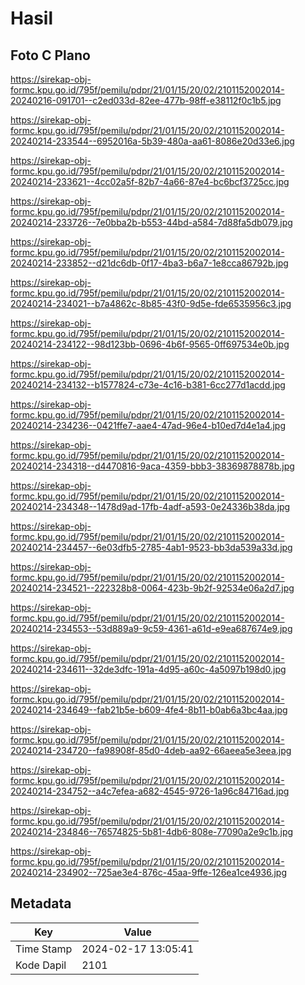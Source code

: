 # Hasil

## Foto C Plano

https://sirekap-obj-formc.kpu.go.id/795f/pemilu/pdpr/21/01/15/20/02/2101152002014-20240216-091701--c2ed033d-82ee-477b-98ff-e38112f0c1b5.jpg

https://sirekap-obj-formc.kpu.go.id/795f/pemilu/pdpr/21/01/15/20/02/2101152002014-20240214-233544--6952016a-5b39-480a-aa61-8086e20d33e6.jpg

https://sirekap-obj-formc.kpu.go.id/795f/pemilu/pdpr/21/01/15/20/02/2101152002014-20240214-233621--4cc02a5f-82b7-4a66-87e4-bc6bcf3725cc.jpg

https://sirekap-obj-formc.kpu.go.id/795f/pemilu/pdpr/21/01/15/20/02/2101152002014-20240214-233726--7e0bba2b-b553-44bd-a584-7d88fa5db079.jpg

https://sirekap-obj-formc.kpu.go.id/795f/pemilu/pdpr/21/01/15/20/02/2101152002014-20240214-233852--d21dc6db-0f17-4ba3-b6a7-1e8cca86792b.jpg

https://sirekap-obj-formc.kpu.go.id/795f/pemilu/pdpr/21/01/15/20/02/2101152002014-20240214-234021--b7a4862c-8b85-43f0-9d5e-fde6535956c3.jpg

https://sirekap-obj-formc.kpu.go.id/795f/pemilu/pdpr/21/01/15/20/02/2101152002014-20240214-234122--98d123bb-0696-4b6f-9565-0ff697534e0b.jpg

https://sirekap-obj-formc.kpu.go.id/795f/pemilu/pdpr/21/01/15/20/02/2101152002014-20240214-234132--b1577824-c73e-4c16-b381-6cc277d1acdd.jpg

https://sirekap-obj-formc.kpu.go.id/795f/pemilu/pdpr/21/01/15/20/02/2101152002014-20240214-234236--0421ffe7-aae4-47ad-96e4-b10ed7d4e1a4.jpg

https://sirekap-obj-formc.kpu.go.id/795f/pemilu/pdpr/21/01/15/20/02/2101152002014-20240214-234318--d4470816-9aca-4359-bbb3-38369878878b.jpg

https://sirekap-obj-formc.kpu.go.id/795f/pemilu/pdpr/21/01/15/20/02/2101152002014-20240214-234348--1478d9ad-17fb-4adf-a593-0e24336b38da.jpg

https://sirekap-obj-formc.kpu.go.id/795f/pemilu/pdpr/21/01/15/20/02/2101152002014-20240214-234457--6e03dfb5-2785-4ab1-9523-bb3da539a33d.jpg

https://sirekap-obj-formc.kpu.go.id/795f/pemilu/pdpr/21/01/15/20/02/2101152002014-20240214-234521--222328b8-0064-423b-9b2f-92534e06a2d7.jpg

https://sirekap-obj-formc.kpu.go.id/795f/pemilu/pdpr/21/01/15/20/02/2101152002014-20240214-234553--53d889a9-9c59-4361-a61d-e9ea687674e9.jpg

https://sirekap-obj-formc.kpu.go.id/795f/pemilu/pdpr/21/01/15/20/02/2101152002014-20240214-234611--32de3dfc-191a-4d95-a60c-4a5097b198d0.jpg

https://sirekap-obj-formc.kpu.go.id/795f/pemilu/pdpr/21/01/15/20/02/2101152002014-20240214-234649--fab21b5e-b609-4fe4-8b11-b0ab6a3bc4aa.jpg

https://sirekap-obj-formc.kpu.go.id/795f/pemilu/pdpr/21/01/15/20/02/2101152002014-20240214-234720--fa98908f-85d0-4deb-aa92-66aeea5e3eea.jpg

https://sirekap-obj-formc.kpu.go.id/795f/pemilu/pdpr/21/01/15/20/02/2101152002014-20240214-234752--a4c7efea-a682-4545-9726-1a96c84716ad.jpg

https://sirekap-obj-formc.kpu.go.id/795f/pemilu/pdpr/21/01/15/20/02/2101152002014-20240214-234846--76574825-5b81-4db6-808e-77090a2e9c1b.jpg

https://sirekap-obj-formc.kpu.go.id/795f/pemilu/pdpr/21/01/15/20/02/2101152002014-20240214-234902--725ae3e4-876c-45aa-9ffe-126ea1ce4936.jpg


## Metadata

| Key        | Value               |
| ---------- | ------------------- |
| Time Stamp | 2024-02-17 13:05:41 |
| Kode Dapil | 2101                |



